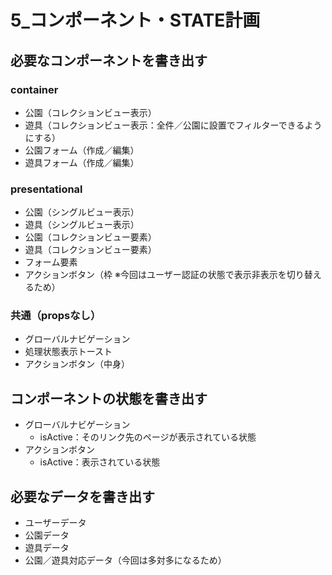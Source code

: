 # 5_コンポーネント・STATE計画

## 必要なコンポーネントを書き出す

### container
- 公園（コレクションビュー表示）
- 遊具（コレクションビュー表示：全件／公園に設置でフィルターできるようにする）
- 公園フォーム（作成／編集）
- 遊具フォーム（作成／編集）

### presentational
- 公園（シングルビュー表示）
- 遊具（シングルビュー表示）
- 公園（コレクションビュー要素）
- 遊具（コレクションビュー要素）
- フォーム要素
- アクションボタン（枠 ※今回はユーザー認証の状態で表示非表示を切り替えるため）

### 共通（propsなし）
- グローバルナビゲーション
- 処理状態表示トースト
- アクションボタン（中身）


## コンポーネントの状態を書き出す
- グローバルナビゲーション
  - isActive：そのリンク先のページが表示されている状態
- アクションボタン
  - isActive：表示されている状態


## 必要なデータを書き出す
- ユーザーデータ
- 公園データ
- 遊具データ
- 公園／遊具対応データ（今回は多対多になるため）
